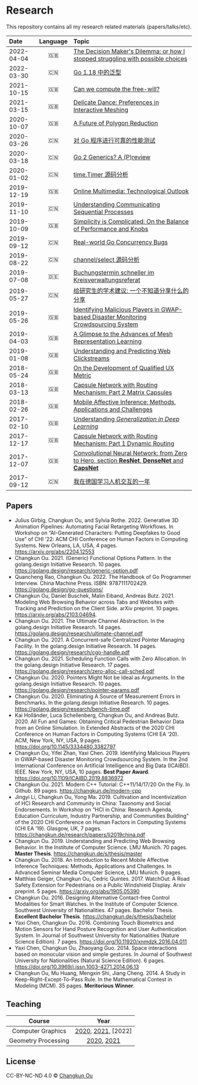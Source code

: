 # Research

This repository contains all my research related materials (papers/talks/etc).

| Date | Language | Topic |
|:----|:--------:|:------|
| 2022-04-04 | 🇬🇧 | [The Decision Maker's Dilemma: or how I stopped struggling with possible choices](./talks/202204/dilemma.pdf) |
| 2022-03-30 | 🇨🇳 | [Go 1.18 中的泛型](./talks/202203/generics118.pdf) |
| 2021-10-15 | 🇬🇧 | [Can we compute the free-will?](./talks/202110/polyred6fold.pdf) |
| 2021-03-15 | 🇬🇧 | [Delicate Dance: Preferences in Interactive Meshing](./talks/202103/polyred5star.pdf) |
| 2020-10-07 | 🇬🇧 | [A Future of Polygon Reduction](./talks/202010/polyred4us.pdf) |
| 2020-03-26 | 🇨🇳 | [对 Go 程序进行可靠的性能测试](./talks/202003/gobench.pdf) |
| 2020-03-18 | 🇨🇳 | [Go 2 Generics? A (P)review](./talks/202003/go2generics.pdf) |
| 2020-01-02 | 🇨🇳 | [time.Timer 源码分析](./talks/202001/timer.pdf) |
| 2019-12-19 | 🇬🇧 | [Online Multimedia: Technological Outlook](./talks/201912/omm9.pdf) |
| 2019-11-10 | 🇨🇳 | [Understanding Communicating Sequential Processes](./talks/201911/csp.pdf) |
| 2019-10-09 | 🇬🇧 | [Simplicity is Complicated: On the Balance of Performance and Knobs](./talks/201910/knobs.pdf) |
| 2019-09-12 | 🇨🇳 | [Real-world Go Concurrency Bugs](./talks/201909/bug.pdf)|
| 2019-08-22 | 🇨🇳 | [channel/select 源码分析](./talks/201908/channel.pdf)|
| 2019-07-08 | 🇩🇪 | [Buchungstermin schneller im Kreisverwaltungsreferat](./talks/201907/kvr.pdf)|
| 2019-05-27 | 🇨🇳 | [给研究生的学术建议: 一个不知道分享什么的分享](./talks/201905/swun.pdf)|
| 2019-05-26 | 🇬🇧 | [Identifying Malicious Players in GWAP-based Disaster Monitoring Crowdsourcing System](./talks/201905/gwap.pdf)|
| 2019-04-03 | 🇬🇧 | [A Glimpse to the Advances of Mesh Representation Learning](./talks/201904/mesh.pdf) |
| 2019-01-08 | 🇬🇧 | [Understanding and Predicting Web Clickstreams](./talks/201901/master.pdf) |
| 2018-05-24 | 🇬🇧 | [On the Development of Qualified UX Metric](./talks/201805/qux.pdf) |
| 2018-03-13 | 🇬🇧 | [Capsule Network with Routing Mechanism: Part 2 Matrix Capsules](./talks/201803/capsnet2.pdf) |
| 2018-02-26 | 🇬🇧 | [Mobile Affective Inference: Methods, Applications and Challenges](201802/emotions.pdf) |
| 2017-02-10 | 🇬🇧 | [Understanding _Generalization in Deep Learning_](201802/generalization.pdf) |
| 2017-12-17 | 🇬🇧 | [Capsule Network with Routing Mechanism: Part 1 Dynamic Routing](./talks/201712/capsnet1.pdf) |
| 2017-12-07 | 🇬🇧 | [Convolutional Neural Network: from Zero to Hero, section **ResNet**, **DenseNet** and **CapsNet**](201712/cnn.pdf) |
| 2017-09-12 | 🇨🇳 | [我在德国学习人机交互的一年](201709/swun.pdf) |

## Papers

- Julius Girbig, Changkun Ou, and Sylvia Rothe. 2022. Generative 3D Animation Pipelines: Automating Facial Retargeting Workflows. In Workshop on “AI-Generated Characters: Putting Deepfakes to Good Use” of CHI ’22: ACM CHI Conference on Human Factors in Computing Systems. New Orleans, LA, USA, 4 pages. https://arxiv.org/abs/2204.12553
- Changkun Ou. 2021. (Generic) Functional Options Pattern. In the golang.design Initiative Research. 10 pages. https://golang.design/research/generic-option.pdf
- Quancheng Rao, Changkun Ou. 2022. The Handbook of Go Programmer Interview. China Machine Press. ISBN: 9787111702429. https://golang.design/go-questions/
- Changkun Ou, Daniel Buschek, Malin Eiband, Andreas Butz. 2021. Modeling Web Browsing Behavior across Tabs and Websites with Tracking and Prediction on the Client Side. arXiv preprint. 10 pages. https://arxiv.org/abs/2103.04694.
- Changkun Ou. 2021. The Ultimate Channel Abstraction. In the golang.design Initiative Research. 14 pages. https://golang.design/research/ultimate-channel.pdf
- Changkun Ou. 2021. A Concurrent-safe Centralized Pointer Managing Facility. In the golang.design Initiative Research. 14 pages. https://golang.design/research/cgo-handle.pdf
- Changkun Ou. 2021. Scheduling Function Calls with Zero Allocation. In the golang.design Initiative Research. 17 pages. https://golang.design/research/zero-alloc-call-sched.pdf
- Changkun Ou. 2020. Pointers Might Not be Ideal as Arguments. In the golang.design Initiative Research. 10 pages. https://golang.design/research/pointer-params.pdf
- Changkun Ou. 2020. Eliminating A Source of Measurement Errors in Benchmarks. In the golang.design Initiative Research. 10 pages. https://golang.design/research/bench-time.pdf
- Kai Holländer, Luca Schellenberg, Changkun Ou, and Andreas Butz. 2020. All Fun and Games: Obtaining Critical Pedestrian Behavior Data from an Online Simulation. In Extended Abstracts of the 2020 CHI Conference on Human Factors in Computing Systems (CHI EA ’20). ACM, New York, NY, USA, 9 pages. https://doi.org/10.1145/3334480.3382797
- Changkun Ou, Yifei Zhan, Yaxi Chen. 2019. Identifying Malicious Players in GWAP-based Disaster Monitoring Crowdsourcing System. In the 2nd International Conference on Artificial Intelligence and Big Data (ICAIBD). IEEE. New York, NY, USA, 10 pages. **Best Paper Award**. https://doi.org/10.1109/ICAIBD.2019.8836972
- Changkun Ou. 2021. Modern C++ Tutorial: C++11/14/17/20 On the Fly. In Github. 89 pages. https://changkun.de/modern-cpp
- Jingyi Li, Changkun Ou, Yong Ma. 2019. Cultivation and Incentivization of HCI Research and Community in China: Taxonomy and Social Endorsements. In Workshop on “HCI in China: Research Agenda, Education Curriculum, Industry Partnership, and Communities Building” of the 2020 CHI Conference on Human Factors in Computing Systems (CHI EA ’19). Glasgow, UK, 7 pages. https://changkun.de/research/papers/li2019china.pdf
- Changkun Ou. 2019. Understanding and Predicting Web Browsing Behavior. In the Institute of Computer Science. LMU Munich. 70 pages. **Master Thesis**. https://changkun.de/s/thesis/master
- Changkun Ou. 2018. An Introduction to Recent Mobile Affective Inference Techniques: Methods, Applications and Challenges. In Advanced Seminar Media Computer Science, LMU Munich. 9 pages.
- Matthias Geiger, Changkun Ou, Cedric Quintes. 2017. WatchOut: A Road Safety Extension for Pedestrians on a Public Windshield Display. Arxiv preprint. 5 pages. https://arxiv.org/abs/1905.05390
- Changkun Ou. 2016. Designing Alternative Contact-free Control Modalities for Smart Watches. In the Institute of Computer Science. Southwest University of Nationalities. 47 pages. Bachelor Thesis. **Excellent Bachelor Thesis**. https://changkun.de/s/thesis/bachelor
- Yaxi Chen, Changkun Ou. 2016. Combining Touch Biometrics and Motion Sensors for Hand Posture Recognition and User Authentication System. In Journal of Southwest University for Nationalities (Nature Science Edition). 7 pages. https://doi.org/10.11920/xnmdzk.2016.04.011
- Yaxi Chen, Changkun Ou, Zhaoyang Guo. 2014. Space interactions based on monocular vision and simple gestures. In Journal of Southwest University for Nationalities (Natural Science Edition). 6 pages. https://doi.org/10.3969/j.issn.1003-4271.2014.06.13
- Changkun Ou, Mu Huang, Mengxin Shi, Jiang Cheng. 2014. A Study in Keep-Right-Except-To-Pass Rule. In the Mathematical Contest in Modeling (MCM). 35 pages. **Meritorious Winner**.

## Teaching

| Course | Year |
|:------:|:----:|
| Computer Graphics | [2020](./cg1/2020), [2021](./cg1/2021), [2022] |
| Geometry Processing | [2020](./gp/2020), [2021](./gp/2020) |

## License

CC-BY-NC-ND 4.0 &copy; [Changkun Ou](https://changkun.de)
